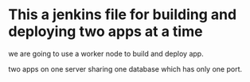 # This a jenkins file for building and deploying two apps at a time

we are going to use a worker node to build and deploy app.

two apps on one server sharing one database which has only one port.